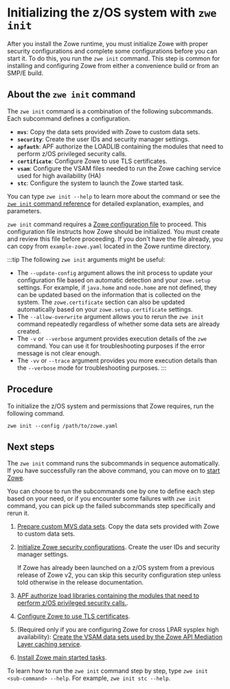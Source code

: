 # Initializing the z/OS system with `zwe init`

After you install the Zowe runtime, you must initialize Zowe with proper security configurations and complete some configurations before you can start it. To do this, you run the `zwe init` command. This step is common for installing and configuring Zowe from either a convenience build or from an SMP/E build.

## About the `zwe init` command

The `zwe init` command is a combination of the following subcommands. Each subcommand defines a configuration. 

- **`mvs`**: Copy the data sets provided with Zowe to custom data sets.
- **`security`**: Create the user IDs and security manager settings.
- **`apfauth`**: APF authorize the LOADLIB containing the modules that need to perform z/OS privileged security calls. 
- **`certificate`**: Configure Zowe to use TLS certificates.
- **`vsam`**: Configure the VSAM files needed to run the Zowe caching service used for high availability (HA)
- **`stc`**: Configure the system to launch the Zowe started task.

You can type `zwe init --help` to learn more about the command or see the [`zwe init` command reference](../appendix/zwe_server_command_reference/zwe/init/zwe-init) for detailed explanation, examples, and parameters. 

`zwe init` command requires a [Zowe configuration file](installandconfig#zowe-configuration-file) to proceed. This configuration file instructs how Zowe should be initialized. You must create and review this file before proceeding. If you don't have the file already, you can copy from `example-zowe.yaml` located in the Zowe runtime directory.

:::tip
The following `zwe init` arguments might be useful:

- The `--update-config` argument allows the init process to update your configuration file based on automatic detection and your `zowe.setup` settings. For example, if `java.home` and `node.home` are not defined, they can be updated based on the information that is collected on the system. The `zowe.certificate` section can also be updated automatically based on your `zowe.setup.certificate` settings.
- The `--allow-overwrite` argument allows you to rerun the `zwe init` command repeatedly regardless of whether some data sets are already created.
- The `-v` or `--verbose` argument provides execution details of the `zwe` command. You can use it for troubleshooting purposes if the error message is not clear enough.
- The `-vv` or `--trace` argument provides you more execution details than the `--verbose` mode for troubleshooting purposes.
:::

## Procedure

To initialize the z/OS system and permissions that Zowe requires, run the following command. 

```
zwe init --config /path/to/zowe.yaml
```

## Next steps

The `zwe init` command runs the subcommands in sequence automatically. If you have successfully ran the above command, you can move on to [start Zowe](./start-zowe-zos.md).

You can choose to run the subcommands one by one to define each step based on your need, or if you encounter some failures with `zwe init` command, you can pick up the failed subcommands step specifically and rerun it.

1. [Prepare custom MVS data sets](initialize-mvs-datasets.md). Copy the data sets provided with Zowe to custom data sets.
2. [Initialize Zowe security configurations](initialize-security-configuration.md). Create the user IDs and security manager settings.

   If Zowe has already been launched on a z/OS system from a previous release of Zowe v2, you can skip this security configuration step unless told otherwise in the release documentation.

3. [APF authorize load libraries containing the modules that need to perform z/OS privileged security calls.](apf-authorize-load-library.md).
4. [Configure Zowe to use TLS certificates](generate-certificates.md).
5. (Required only if you are configuring Zowe for cross LPAR sysplex high availability): [Create the VSAM data sets used by the Zowe API Mediation Layer caching service](initialize-vsam-dataset.md). 
6. [Install Zowe main started tasks](install-stc-members.md).

To learn how to run the `zwe init` command step by step, type `zwe init <sub-command> --help`. For example, `zwe init stc --help`.

